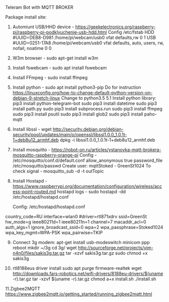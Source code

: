 Teleram Bot with MQTT BROKER

Package install site:
1. Automiunt USB/HHD device - https://geekelectronics.org/raspberry-pi/raspberry-pi-podklyuchenie-usb-hdd.html
	Config /etc/fstab
HDD	#UUID=DEB8-D981 /home/pi/webcam/usb0 vfat defaults,rw 0 1
USB	#UUID=0251-17A8 /home/pi/webcam/usb0 vfat defaults, auto, users, rw, nofail, noatime 0 0

2. W3m browser - sudo apt-get install w3m

3. Install fswebcam - sudo apt install fswebcam

4. Install FFmpeg - sudo install ffmpeg 

5. Install python - sudo apt install python3-pip
Do for instruction https://linuxconfig.org/how-to-change-default-python-version-on-debian-9-stretch-linux
Change to python3.5
5.1 Install python library:
	pip3 install python-telegram-bot
	sudo pip3 install datetime
	sudo pip3 install path.py
	sudo pip3 install subprocess.run
	sudo pip3 install ffmpeg
	sudo pip3 install psutil
	sudo pip3 install glob2
	sudo pip3 install paho-mqtt

6. Install libssl - wget http://security.debian.org/debian-security/pool/updates/main/o/openssl/libssl1.0.0_1.0.1t-1+deb8u12_armhf.deb
	dpkg -i libssl1.0.0_1.0.1t-1+deb8u12_armhf.deb

7. Install mosquitto - https://robot-on.ru/articles/ystanovka-mqtt-brokera-mosquitto-raspberry-orange-pi
	Config - /etc/mosquitto/conf.d/default.conf
		allow_anonymous true
		password_file /etc/mosquitto/passwd
	Create user: mqttStoked - GreenSt1024
        To check signal - mosquitto_sub -d -t outTopic
8. Install Hostapd - https://www.raspberrypi.org/documentation/configuration/wireless/access-point-routed.md
	hostapd logs - sudo hostapd -dd /etc/hostapd/hostapd.conf

	Config: /etc/hostapd/hostapd.conf 

country_code=RU
interface=wlan0
#driver=rtl871xdrv
ssid=GreenSt
hw_mode=g
ieee80211d=1
ieee80211n=1
channel=7
macaddr_acl=0
auth_algs=1
ignore_broadcast_ssid=0
wpa=2
wpa_passphrase=Stoked1024
wpa_key_mgmt=WPA-PSK
wpa_pairwise=TKIP

9. Connect 3g modem:
	apt-get install usb-modeswitch minicom ppp
	reboot
	mkdir ~/3g
	cd 3g/
	wget http://sourceforge.net/projects/vim-n4n0/files/sakis3g.tar.gz
    tar -xzvf sakis3g.tar.gz
    sudo chmod +x sakis3g
    
10. rtl8188eus driver install
	sudo apt purge firmware-realtek
	wget http://downloads.fars-robotics.net/wifi-drivers/8188eu-drivers/$(uname -r).tar.gz
	tar -xzvf $(uname -r).tar.gz
	chmod a+x install.sh
	./install.sh

11.Zigbee2MQTT
https://www.zigbee2mqtt.io/getting_started/running_zigbee2mqtt.html